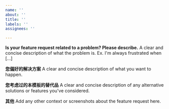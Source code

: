 ```yaml
---
name: ''
about: ''
title: ''
labels: ''
assignees: ''

---
```


**Is your feature request related to a problem? Please describe.**
A clear and concise description of what the problem is. Ex. I'm always frustrated when [...]

**您偏好的解决方案**
A clear and concise description of what you want to happen.

**您考虑过的本模板的替代品**
A clear and concise description of any alternative solutions or features you've considered.

**其他**
Add any other context or screenshots about the feature request here.
